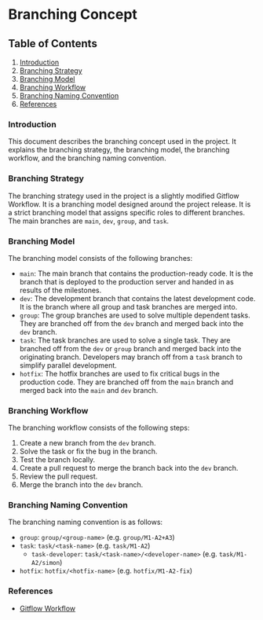 # Branching Concept

## Table of Contents
1. [Introduction](#introduction)
2. [Branching Strategy](#branching-strategy)
3. [Branching Model](#branching-model)
4. [Branching Workflow](#branching-workflow)
5. [Branching Naming Convention](#branching-naming-convention)
6. [References](#references)

### Introduction
This document describes the branching concept used in the project. It explains the branching strategy, the branching model, the branching workflow, and the branching naming convention.

### Branching Strategy
The branching strategy used in the project is a slightly modified Gitflow Workflow. It is a branching model designed around the project release. It is a strict branching model that assigns specific roles to different branches. The main branches are `main`, `dev`, `group`, and `task`.

### Branching Model
The branching model consists of the following branches:
- `main`: The main branch that contains the production-ready code. It is the branch that is deployed to the production server and handed in as results of the milestones.
- `dev`: The development branch that contains the latest development code. It is the branch where all group and task branches are merged into.
- `group`: The group branches are used to solve multiple dependent tasks. They are branched off from the `dev` branch and merged back into the `dev` branch.
- `task`: The task branches are used to solve a single task. They are branched off from the `dev` or `group` branch and merged back into the originating branch. Developers may branch off from a `task` branch to simplify parallel development.
- `hotfix`: The hotfix branches are used to fix critical bugs in the production code. They are branched off from the `main` branch and merged back into the `main` and `dev` branch.

### Branching Workflow
The branching workflow consists of the following steps:
1. Create a new branch from the `dev` branch.
2. Solve the task or fix the bug in the branch.
3. Test the branch locally.
4. Create a pull request to merge the branch back into the `dev` branch.
5. Review the pull request.
6. Merge the branch into the `dev` branch.

### Branching Naming Convention
The branching naming convention is as follows:
- `group`: `group/<group-name>` (e.g. `group/M1-A2+A3`)
- `task`: `task/<task-name>` (e.g. `task/M1-A2`)
    - `task-developer`: `task/<task-name>/<developer-name>` (e.g. `task/M1-A2/simon`)
- `hotfix`: `hotfix/<hotfix-name>` (e.g. `hotfix/M1-A2-fix`)

### References
- [Gitflow Workflow](https://www.atlassian.com/git/tutorials/comparing-workflows/gitflow-workflow)
